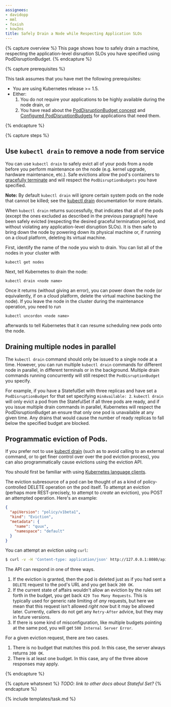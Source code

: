 ```yaml
---
assignees:
- davidopp
- mml
- foxish
- kow3ns
title: Safely Drain a Node while Respecting Application SLOs
---
```


{% capture overview %}
This page shows how to safely drain a machine, respecting the application-level
disruption SLOs you have specified using PodDisruptionBudget.
{% endcapture %}

{% capture prerequisites %}

This task assumes that you have met the following prerequisites:

* You are using Kubernetes release >= 1.5.
* Either:
  1. You do not require your applications to be highly available during the
     node drain, or
  1. You have read about the [PodDisruptionBudget concept](/docs/concepts/workloads/pods/disruptions.md)
     and [Configured PodDisruptionBudgets](docs/tasks/run-application/configure-pdb.md) for
     applications that need them.

{% endcapture %}

{% capture steps %}

## Use `kubectl drain` to remove a node from service

You can use `kubectl drain` to safely evict all of your pods from a
node before you perform maintenance on the node (e.g. kernel upgrade,
hardware maintenance, etc.). Safe evictions allow the pod's containers
to
[gracefully terminate](/docs/user-guide/production-pods.md#lifecycle-hooks-and-termination-notice) and
will respect the `PodDisruptionBudgets` you have specified.

**Note:** By default `kubectl drain` will ignore certain system pods on the node
that cannot be killed; see
the [kubectl drain](/docs/user-guide/kubectl/v1.6/#drain)
documentation for more details.

When `kubectl drain` returns successfully, that indicates that all of
the pods (except the ones excluded as described in the previous paragraph)
have been safely evicted (respecting the desired graceful
termination period, and without violating any application-level
disruption SLOs). It is then safe to bring down the node by powering
down its physical machine or, if running on a cloud platform, deleting its
virtual machine.

First, identify the name of the node you wish to drain. You can list all of the nodes in your cluster with

```shell
kubectl get nodes
```

Next, tell Kubernetes to drain the node:

```shell
kubectl drain <node name>
```

Once it returns (without giving an error), you can power down the node
(or equivalently, if on a cloud platform, delete the virtual machine backing the node).
If you leave the node in the cluster during the maintenance operation, you need to run

```shell
kubectl uncordon <node name>
```
afterwards to tell Kubernetes that it can resume scheduling new pods onto the node.

## Draining multiple nodes in parallel

The `kubectl drain` command should only be issued to a single node at a
time. However, you can run multiple `kubectl drain` commands for
different node in parallel, in different terminals or in the
background. Multiple drain commands running concurrently will still
respect the `PodDisruptionBudget` you specify.

For example, if you have a StatefulSet with three replicas and have
set a `PodDisruptionBudget` for that set specifying `minAvailable:
2`. `kubectl drain` will only evict a pod from the StatefulSet if all
three pods are ready, and if you issue multiple drain commands in
parallel, Kubernetes will respect the PodDisruptionBudget an ensure
that only one pod is unavailable at any given time. Any drains that
would cause the number of ready replicas to fall below the specified
budget are blocked.

## Programmatic eviction of Pods.

If you prefer not to use [kubectl drain](/docs/user-guide/kubectl/v1.6/#drain) (such as
to avoid calling to an external command, or to get finer control over over the pod
eviction process), you can also programmatically cause evictions using the eviction API.

You should first be familiar with using [Kubernetes language clients](docs/tasks/administer-cluster/access-cluster-api.md#programmatic-access-to-the-api).

The eviction subresource of a
pod can be thought of as a kind of policy-controlled DELETE operation on the pod
itself.  To attempt an eviction (perhaps more REST-precisely, to attempt to
*create* an eviction), you POST an attempted operation.  Here's an example:

```json
{
  "apiVersion": "policy/v1beta1",
  "kind": "Eviction",
  "metadata": {
    "name": "quux",
    "namespace": "default"
  }
}
```

You can attempt an eviction using `curl`:

```bash
$ curl -v -H 'Content-type: application/json' http://127.0.0.1:8080/api/v1/namespaces/default/pods/quux/eviction -d @eviction.json
```

The API can respond in one of three ways.

 1. If the eviction is granted, then the pod is deleted just as if you had sent
    a `DELETE` request to the pod's URL and you get back `200 OK`.
 2. If the current state of affairs wouldn't allow an eviction by the rules set
    forth in the budget, you get back `429 Too Many Requests`.  This is
    typically used for generic rate limiting of *any* requests, but here we mean
    that this request isn't allowed *right now* but it may be allowed later.
    Currently, callers do not get any `Retry-After` advice, but they may in
    future versions.
 3. If there is some kind of misconfiguration, like multiple budgets pointing at
    the same pod, you will get `500 Internal Server Error`.

For a given eviction request, there are two cases.

 1. There is no budget that matches this pod.  In this case, the server always
    returns `200 OK`.
 2. There is at least one budget.  In this case, any of the three above responses may
    apply.

{% endcapture %}

{% capture whatsnext %}
*TODO: link to other docs about Stateful Set?*
{% endcapture %}

{% include templates/task.md %}
